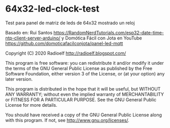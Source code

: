 # 64x32-led-clock-test
Test para panel de matriz de leds de 64x32 mostrado un reloj

Basado en: 
  Rui Santos https://RandomNerdTutorials.com/esp32-date-time-ntp-client-server-arduino/
  y
  Domótica Fácil con Jota en YouTube https://github.com/domoticafacilconjota/panel-led-mqtt

  Copyright (C) 2020  Radioelf http://radioelf.blogspot.com/

  This program is free software: you can redistribute it and/or modify
  it under the terms of the GNU General Public License as published by
  the Free Software Foundation, either version 3 of the License, or
  (at your option) any later version.

  This program is distributed in the hope that it will be useful,
  but WITHOUT ANY WARRANTY; without even the implied warranty of
  MERCHANTABILITY or FITNESS FOR A PARTICULAR PURPOSE.  See the
  GNU General Public License for more details.

  You should have received a copy of the GNU General Public License
  along with this program.  If not, see <http://www.gnu.org/licenses/>.
